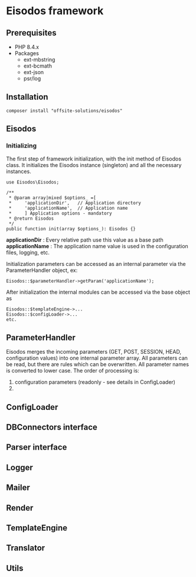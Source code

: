 # Eisodos framework

## Prerequisites
- PHP 8.4.x
- Packages
  - ext-mbstring
  - ext-bcmath
  - ext-json
  - psr/log

## Installation
```
composer install "offsite-solutions/eisodos"
```

## Eisodos

### Initializing
The first step of framework initialization, with the init method of Eisodos class.
It initializes the Eisodos instance (singleton) and all the necessary instances.
```
use Eisodos\Eisodos;

/**
 * @param array|mixed $options_ =[
 *     'applicationDir',   // Application directory
 *     'applicationName',  // Application name
 *     ] Application options - mandatory
 * @return Eisodos
 */
public function init(array $options_): Eisodos {}
```
**applicationDir** : Every relative path use this value as a base path\
**applicationName** : The application name value is used in the configuration files, logging, etc.

Initialization parameters can be accessed as an internal parameter via the ParameterHandler object, ex: 
```
Eisodos::$parameterHandler->getParam('applicationName');
```

After initialization the internal modules can be accessed via the base object as
```
Eisodos::$templateEngine->...
Eisodos::$configLoader->...
etc.
```

## ParameterHandler
Eisodos merges the incoming parameters (GET, POST, SESSION, HEAD, configuration values) into one internal parameter array. All parameters can be read, but there are rules which can be overwritten. All parameter names is converted to lower case. The order of processing is:
1. configuration parameters (readonly - see details in ConfigLoader)
2. 

## ConfigLoader

## DBConnectors interface

## Parser interface

## Logger

## Mailer

## Render

## TemplateEngine

## Translator

## Utils